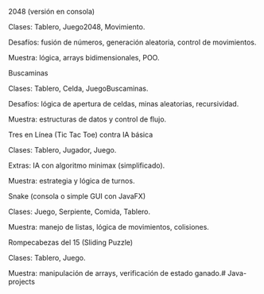 2048 (versión en consola)

Clases: Tablero, Juego2048, Movimiento.

Desafíos: fusión de números, generación aleatoria, control de movimientos.

Muestra: lógica, arrays bidimensionales, POO.

Buscaminas

Clases: Tablero, Celda, JuegoBuscaminas.

Desafíos: lógica de apertura de celdas, minas aleatorias, recursividad.

Muestra: estructuras de datos y control de flujo.

Tres en Línea (Tic Tac Toe) contra IA básica

Clases: Tablero, Jugador, Juego.

Extras: IA con algoritmo minimax (simplificado).

Muestra: estrategia y lógica de turnos.

Snake (consola o simple GUI con JavaFX)

Clases: Juego, Serpiente, Comida, Tablero.

Muestra: manejo de listas, lógica de movimientos, colisiones.

Rompecabezas del 15 (Sliding Puzzle)

Clases: Tablero, Juego.

Muestra: manipulación de arrays, verificación de estado ganado.# Java-projects
